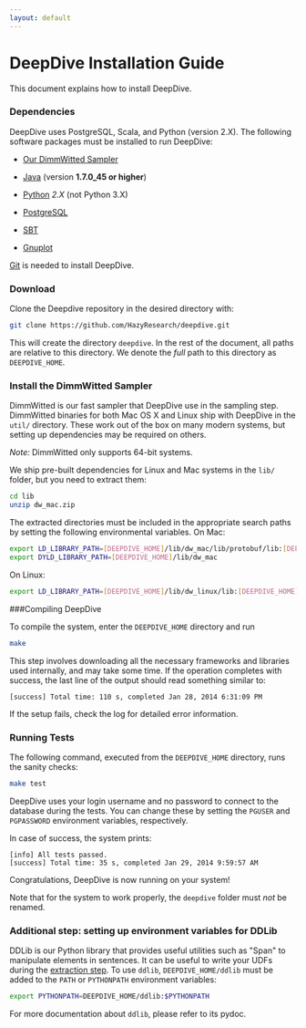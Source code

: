 ```yaml
---
layout: default
---
```


# DeepDive Installation Guide 

This document explains how to install DeepDive.

### Dependencies

DeepDive uses PostgreSQL, Scala, and Python (version 2.X). The following
software packages must be installed to run DeepDive:

- [Our DimmWitted Sampler](sampler.html)

<!-- TODO (Zifei) Do we still need to install it separately? -->

- [Java](http://www.oracle.com/technetwork/java/javase/downloads/jre7-downloads-1880261.html)
  (version **1.7.0_45 or higher**)

- [Python](https://www.python.org/) *2.X* (not Python 3.X)
- [PostgreSQL](http://wiki.postgresql.org/wiki/Detailed_installation_guides)
- [SBT](http://www.scala-sbt.org/release/tutorial/Setup.html)
- [Gnuplot](http://www.gnuplot.info/)

[Git](http://git-scm.com/book/en/Getting-Started-Installing-Git) is needed to
install DeepDive. 

### Download 

Clone the Deepdive repository in the desired directory with:     

```bash
git clone https://github.com/HazyResearch/deepdive.git
```

This will create the directory `deepdive`. In the rest of the document, all
paths are relative to this directory. We denote the *full* path to this
directory as `DEEPDIVE_HOME`.

### <a name="sampler" href="#"></a> Install the DimmWitted Sampler

<!-- TODO (Ce) What of the following is needed? -->
DimmWitted is our fast sampler that DeepDive use in the sampling step.
DimmWitted binaries for both Mac OS X and Linux ship with DeepDive in the
`util/` directory. These work out of the box on many modern systems, but setting
up dependencies may be required on others.

*Note:* DimmWitted only supports 64-bit systems. 

We ship pre-built dependencies for Linux and Mac systems in the `lib/` folder,
but you need to extract them:

```bash
cd lib
unzip dw_mac.zip
```

The extracted directories must be included in the appropriate search paths by
setting the following environmental variables. On Mac:
  
```bash
export LD_LIBRARY_PATH=[DEEPDIVE_HOME]/lib/dw_mac/lib/protobuf/lib:[DEEPDIVE_HOME]/lib/dw_mac/lib
export DYLD_LIBRARY_PATH=[DEEPDIVE_HOME]/lib/dw_mac
```

On Linux:
  
```bash
export LD_LIBRARY_PATH=[DEEPDIVE_HOME]/lib/dw_linux/lib:[DEEPDIVE_HOME]/lib/dw_linux/lib64
```
 
###Compiling DeepDive

To compile the system, enter the `DEEPDIVE_HOME` directory and run 

```bash
make
```

This step involves downloading all the necessary frameworks and libraries used
internally, and may take some time. If the operation completes with success, the
last line of the output should read something similar to: 

    [success] Total time: 110 s, completed Jan 28, 2014 6:31:09 PM

<!-- TODO (Zifei) Nobu said that this message is hard to find. Check what we can
do about this. -->

If the setup fails, check the log for detailed error information.

<!-- TODO (Zifei) Where is this error log ? -->

<!-- TODO (Ce) Nobu said he got [warn] messages during the setup. What shall we
tell the users? to ignore them? -->

### Running Tests

The following command, executed from the `DEEPDIVE_HOME` directory, runs the
sanity checks:

```bash
make test
```
DeepDive uses your login username and no password to connect to the database
during the tests. You can change these by setting the `PGUSER` and
`PGPASSWORD` environment variables, respectively.

<!-- TODO (Zifei) Explain how -->

In case of success, the system prints:
  
    [info] All tests passed.
    [success] Total time: 35 s, completed Jan 29, 2014 9:59:57 AM

<!-- TODO (Zifei) Check that this is actually what is printed -->

Congratulations, DeepDive is now running on your system!

Note that for the system to work properly, the `deepdive` folder must *not* be
renamed.

### <a id="ddlib" href="#"></a> Additional step: setting up environment variables for DDLib

DDLib is our Python library that provides useful utilities such as "Span" to
manipulate elements in sentences. It can be useful to write your UDFs during the
[extraction step](overview.html#extraction). To use `ddlib`,
`DEEPDIVE_HOME/ddlib` must be added to the `PATH` or `PYTHONPATH` environment
variables:

```bash
export PYTHONPATH=DEEPDIVE_HOME/ddlib:$PYTHONPATH
```

For more documentation about `ddlib`, please refer to its pydoc.

<!-- TODO (Zifei) Explain how to access the pydoc -->

